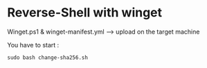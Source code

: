# Reverse-Shell with winget

Winget.ps1 & winget-manifest.yml --> upload on the target machine

You have to start :
``` 
sudo bash change-sha256.sh 
``` 
